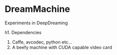 # DreamMachine
Experiments in DeepDreaming


h1. Dependencies

1. Caffe, avcodec, python etc...
2. A beefy machine with CUDA capable video card


